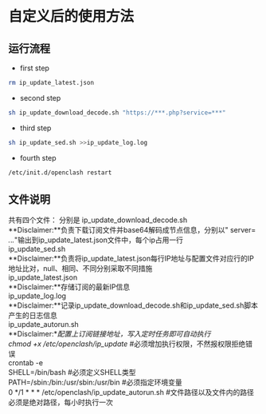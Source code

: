 # 自定义后的使用方法
## 运行流程
 - first step
```sh
rm ip_update_latest.json 
```
 - second step
 ```sh
sh ip_update_download_decode.sh "https://***.php?service=***"
```
 - third step
 ```sh
sh ip_update_sed.sh >>ip_update_log.log
```
 - fourth step
 ```sh
/etc/init.d/openclash restart
```
## 文件说明

共有四个文件：
分别是
ip_update_download_decode.sh       
    **Disclaimer:**负责下载订阅文件并base64解码成节点信息，分别以"  server= *.*.*.*"输出到ip_update_latest.json文件中，每个ip占用一行  
ip_update_sed.sh  
    **Disclaimer:**负责将ip_update_latest.json每行IP地址与配置文件对应行的IP地址比对，null、相同、不同分别采取不同措施  
ip_update_latest.json  
    **Disclaimer:**存储订阅的最新IP信息  
ip_update_log.log  
    **Disclaimer:**记录ip_update_download_decode.sh和ip_update_sed.sh脚本产生的日志信息  
ip_update_autorun.sh  
    **Disclaimer:**配置上订阅链接地址，写入定时任务即可自动执行  
    chmod +x /etc/openclash/ip_update*        #必须增加执行权限，不然报权限拒绝错误  
    crontab -e  
    SHELL=/bin/bash           #必须定义SHELL类型  
    PATH=/sbin:/bin:/usr/sbin:/usr/bin    #必须指定环境变量  
    0 */1 * * * /etc/openclash/ip_update_autorun.sh       #文件路径以及文件内的路径必须是绝对路径，每小时执行一次  